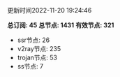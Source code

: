 更新时间2022-11-20 19:24:46

**总订阅: 45**
**总节点: 1431**
**有效节点: 321**
- ssr节点: 26
- v2ray节点: 235
- trojan节点: 53
- ss节点: 7
